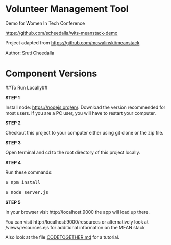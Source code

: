 # Volunteer Management Tool
Demo for Women In Tech Conference

https://github.com/scheedalla/wits-meanstack-demo

Project adapted from https://github.com/mcwalinski/meanstack

Author: Sruti Cheedalla

# Component Versions

##To Run Locally##

<b>STEP 1</b>

Install node: https://nodejs.org/en/. Download the version recommended for most users. If you are a PC user, you will have to restart your computer.

<b>STEP 2</b>

Checkout this project to your computer either using git clone or the zip file.

<b>STEP 3</b>

Open terminal and cd to the root directory of this project locally.

<b>STEP 4</b>

Run these commands:
<pre>
$ npm install

$ node server.js
</pre>

<b>STEP 5</b>

In your browser visit http://localhost:9000 the app will load up there.

You can visit http://localhost:9000/resources or alternatively look at /views/resources.ejs for additional information on the MEAN stack

Also look at the file <a href="CODETOGETHER.md">CODETOGETHER.md</a> for a tutorial.
